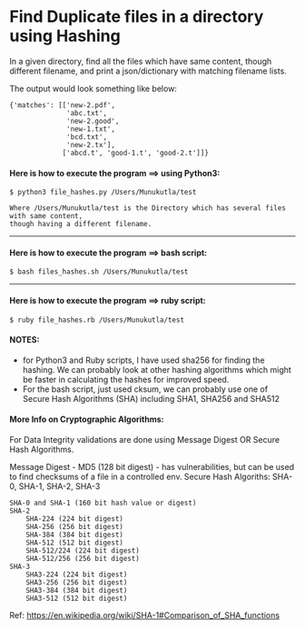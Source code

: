 # Find Duplicate files in a directory using Hashing

In a given directory, find all the files which have same content, though different filename, and print a json/dictionary with matching filename lists.  

The output would look something like below:
```
{'matches': [['new-2.pdf',
              'abc.txt',
              'new-2.good',
              'new-1.txt',
              'bcd.txt',
              'new-2.tx'],
             ['abcd.t', 'good-1.t', 'good-2.t']]}
```


#### Here is how to execute the program ==> using Python3:
```
$ python3 file_hashes.py /Users/Munukutla/test

Where /Users/Munukutla/test is the Directory which has several files with same content,
though having a different filename.
```

---

#### Here is how to execute the program ==> bash script:
```
$ bash files_hashes.sh /Users/Munukutla/test
```

---

#### Here is how to execute the program ==> ruby script:
```
$ ruby file_hashes.rb /Users/Munukutla/test
```

#### NOTES:
*  for Python3 and Ruby scripts, I have used sha256 for finding the hashing.  We can probably look at other hashing algorithms which might be faster in calculating the hashes for improved speed.
*  For the bash script, just used cksum, we can probably use one of Secure Hash Algorithms (SHA) including SHA1, SHA256 and SHA512

#### More Info on Cryptographic Algorithms:
For Data Integrity validations are done using Message Digest OR Secure Hash Algorithms.


Message Digest - MD5 (128 bit digest) - has vulnerabilities, but can be used to find checksums of a file in a controlled env.
Secure Hash Algoriths: SHA-0, SHA-1, SHA-2, SHA-3
```
SHA-0 and SHA-1 (160 bit hash value or digest)
SHA-2
    SHA-224 (224 bit digest)
    SHA-256 (256 bit digest)
    SHA-384 (384 bit digest)
    SHA-512 (512 bit digest)
    SHA-512/224 (224 bit digest)
    SHA-512/256 (256 bit digest)
SHA-3
    SHA3-224 (224 bit digest)
    SHA3-256 (256 bit digest)
    SHA3-384 (384 bit digest)
    SHA3-512 (512 bit digest)
```
Ref: https://en.wikipedia.org/wiki/SHA-1#Comparison_of_SHA_functions
